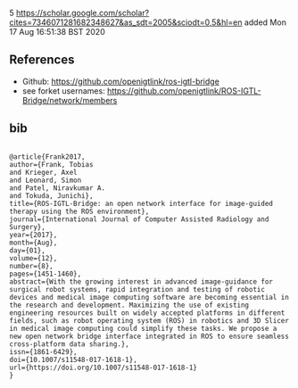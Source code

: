 5
https://scholar.google.com/scholar?cites=7346071281682348627&as_sdt=2005&sciodt=0,5&hl=en
added Mon 17 Aug 16:51:38 BST 2020


## References 
* Github: https://github.com/openigtlink/ros-igtl-bridge
* see forket usernames: https://github.com/openigtlink/ROS-IGTL-Bridge/network/members


## bib

```

@article{Frank2017,
author={Frank, Tobias
and Krieger, Axel
and Leonard, Simon
and Patel, Niravkumar A.
and Tokuda, Junichi},
title={ROS-IGTL-Bridge: an open network interface for image-guided therapy using the ROS environment},
journal={International Journal of Computer Assisted Radiology and Surgery},
year={2017},
month={Aug},
day={01},
volume={12},
number={8},
pages={1451-1460},
abstract={With the growing interest in advanced image-guidance for surgical robot systems, rapid integration and testing of robotic devices and medical image computing software are becoming essential in the research and development. Maximizing the use of existing engineering resources built on widely accepted platforms in different fields, such as robot operating system (ROS) in robotics and 3D Slicer in medical image computing could simplify these tasks. We propose a new open network bridge interface integrated in ROS to ensure seamless cross-platform data sharing.},
issn={1861-6429},
doi={10.1007/s11548-017-1618-1},
url={https://doi.org/10.1007/s11548-017-1618-1}
}


```



